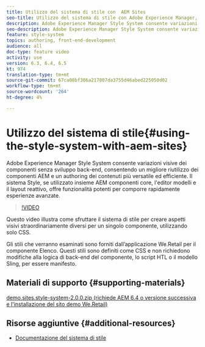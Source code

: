 ```yaml
---
title: Utilizzo del sistema di stile con  AEM Sites
seo-title: Utilizzo del sistema di stile con Adobe Experience Manager,  AEM Sites
description: Adobe Experience Manager Style System consente variazioni visive dei componenti senza sviluppo back-end, consentendo un migliore riutilizzo dei componenti AEM e un authoring dei contenuti più versatile ed efficiente. Il sistema Style, se utilizzato insieme AEM componenti core, l'editor modelli e il layout reattivo, offre funzionalità potenti per comporre rapidamente esperienze avanzate.
seo-description: Adobe Experience Manager Style System consente variazioni visive dei componenti senza sviluppo back-end, consentendo un migliore riutilizzo dei componenti AEM e un authoring dei contenuti più versatile ed efficiente. Il sistema Style, se utilizzato insieme AEM componenti core, l'editor modelli e il layout reattivo, offre funzionalità potenti per comporre rapidamente esperienze avanzate.
feature: style-system
topics: authoring, front-end-development
audience: all
doc-type: feature video
activity: use
version: 6.3, 6.4, 6.5
kt: 974
translation-type: tm+mt
source-git-commit: 67ca08bf386a217807da3755d46abed225050d02
workflow-type: tm+mt
source-wordcount: '264'
ht-degree: 4%

---
```



# Utilizzo del sistema di stile{#using-the-style-system-with-aem-sites}

Adobe Experience Manager Style System consente variazioni visive dei componenti senza sviluppo back-end, consentendo un migliore riutilizzo dei componenti AEM e un authoring dei contenuti più versatile ed efficiente. Il sistema Style, se utilizzato insieme AEM componenti core, l&#39;editor modelli e il layout reattivo, offre funzionalità potenti per comporre rapidamente esperienze avanzate.

>[!VIDEO](https://video.tv.adobe.com/v/21750/?quality=9&learn=on)

Questo video illustra come sfruttare il sistema di stile per creare aspetti visivi straordinariamente diversi per un singolo componente, utilizzando solo CSS.

Gli stili che verranno esaminati sono forniti dall’applicazione We.Retail per il componente Elenco. Questi stili sono definiti come CSS e non richiedono modifiche alla logica di back-end del componente, lo script HTL o il modello Sling, per essere manifesto.

## Materiali di supporto {#supporting-materials}

[demo.sites.style-system-2.0.0.zip (richiede AEM 6.4 o versione successiva e l&#39;installazione del sito demo We.Retail)](assets/demo_sites_style-system-200.zip)

## Risorse aggiuntive {#additional-resources}

* [Documentazione del sistema di stile](https://docs.adobe.com/content/help/it-IT/experience-manager-65/developing/components/style-system.html)
